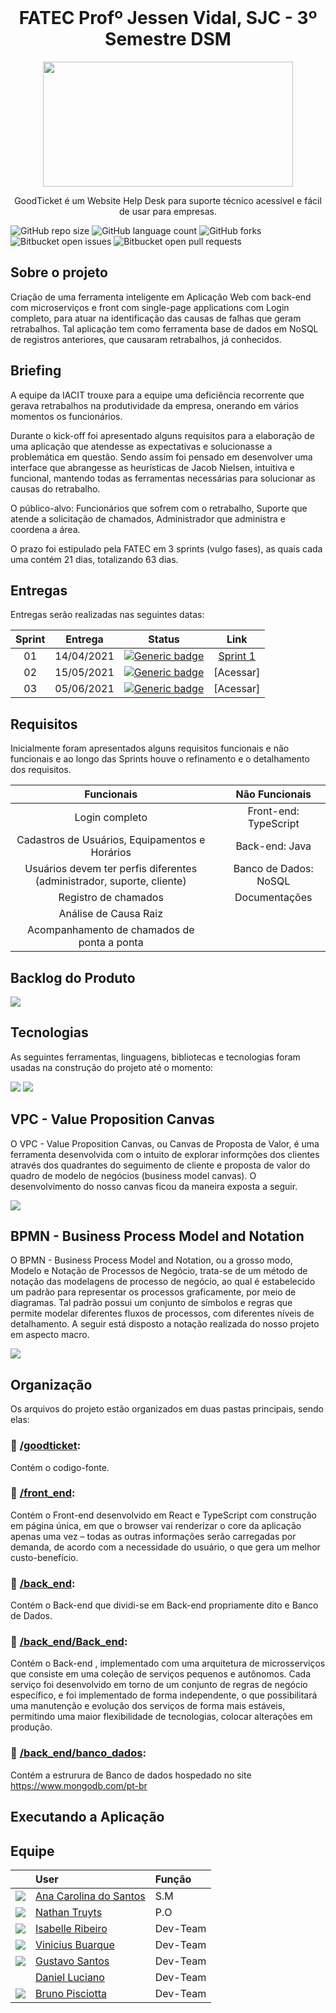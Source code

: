 <br id="topo">
<h1 align = "center"> FATEC Profº Jessen Vidal, SJC - 3º Semestre DSM </h1>
<p align = "center">
<img src = "https://github.com/Grupo2-DSM/Api-3dsm-2022/blob/main/img/Logo.png" width = "400px" height = "200px">


<p align = "center"> GoodTicket é um Website Help Desk para suporte técnico acessível e fácil de usar para empresas.

![GitHub repo size](https://img.shields.io/github/repo-size/Grupo2-DSM/Api-3dsm-2022?style=for-the-badge)
![GitHub language count](https://img.shields.io/github/languages/count/Grupo2-DSM/api-3dsm-2022?style=for-the-badge)
![GitHub forks](https://img.shields.io/github/forks/Grupo2-DSM/api-3dsm-2022?style=for-the-badge)
![Bitbucket open issues](https://img.shields.io/github/issues-raw/Grupo2-DSM/api-3dsm-2022?style=for-the-badge)
![Bitbucket open pull requests](https://img.shields.io/github/issues-pr/Grupo2-DSM/api-3dsm-2022?style=for-the-badge)

 
## Sobre o projeto 
 

Criação de uma ferramenta inteligente em Aplicação Web com back-end com microserviços e front com single-page applications com Login completo, para atuar na identificação das causas de falhas que geram retrabalhos. Tal aplicação tem como ferramenta base de dados em NoSQL de registros anteriores, que causaram retrabalhos, já conhecidos.
 

## Briefing
 
A equipe da IACIT trouxe para a equipe uma deficiência recorrente que gerava retrabalhos na produtividade da empresa, onerando em vários momentos os funcionários. 

Durante o kick-off foi apresentado alguns requisitos para a elaboração de uma aplicação que atendesse as expectativas e solucionasse a problemática em questão. Sendo assim foi pensado em desenvolver uma interface que abrangesse as heurísticas de Jacob Nielsen, intuitiva e funcional, mantendo todas as ferramentas necessárias para solucionar as causas do retrabalho.

O público-alvo: Funcionários que sofrem com o retrabalho, Suporte que atende a solicitação de chamados, Administrador que administra e coordena a área.

O prazo foi estipulado pela FATEC em 3 sprints (vulgo fases), as quais cada uma contém 21 dias, totalizando 63 dias. 
 
 ## Entregas
Entregas serão realizadas nas seguintes datas:

**Sprint**  | **Entrega** | **Status**         | **Link**
:---------: | :------:    | :-------:          | :-------:
01          | 14/04/2021  | [![Generic badge](https://img.shields.io/badge/-Em%20curso-orange)](https://shields.io/)  | <a href="https://github.com/Grupo2-DSM/Api-3dsm-2022/tree/main/goodticket">Sprint 1</a> |
02          | 15/05/2021  | [![Generic badge](https://img.shields.io/badge/-Em%20curso-orange)](https://shields.io/)  | [Acessar]
03          | 05/06/2021  | [![Generic badge](https://img.shields.io/badge/-Em%20curso-orange)](https://shields.io/)  | [Acessar]

## Requisitos 

Inicialmente foram apresentados alguns requisitos funcionais e não funcionais e ao longo das Sprints houve o refinamento e o detalhamento dos requisitos. 

**Funcionais**  |    | **Não Funcionais** |
:--------------:|:--:|:--------------:|
Login completo  |    |Front-end: TypeScript |
Cadastros de Usuários, Equipamentos e Horários | |Back-end: Java |
Usuários devem ter perfis diferentes (administrador, suporte, cliente)| | Banco de Dados:  NoSQL |
Registro de chamados | | Documentações |
Análise de Causa Raiz  |
Acompanhamento de chamados de ponta a ponta |

## Backlog do Produto 

<img src = "https://github.com/Grupo2-DSM/Api-3dsm-2022/blob/main/img/Backlog_Produto.png">


 ## Tecnologias
  
As seguintes ferramentas, linguagens, bibliotecas e tecnologias foram usadas na construção do projeto até o momento:

 <img src="https://img.shields.io/badge/MongoDB-4EA94B?style=for-the-badge&logo=mongodb&logoColor=white" /> <img src="https://img.shields.io/badge/Java-ED8B00?style=for-the-badge&logo=java&logoColor=white" />

 ## VPC - Value Proposition Canvas 
     
O VPC - Value Proposition Canvas, ou Canvas de Proposta de Valor, é uma ferramenta desenvolvida com o intuito de explorar informções dos clientes através dos quadrantes do seguimento de cliente e proposta de valor do quadro de modelo de negócios (business model canvas). O desenvolvimento do nosso canvas ficou da maneira exposta a seguir.

<img src = "https://github.com/Grupo2-DSM/Api-3dsm-2022/blob/main/img/VPC.png" >
 
 
  
## BPMN - Business Process Model and Notation
    
O BPMN - Business Process Model and Notation, ou a grosso modo, Modelo e Notação de Processos de Negócio, trata-se de um método de notação das modelagens de processo de negócio, ao qual é estabelecido um padrão para representar os processos graficamente, por meio de diagramas. Tal padrão possui um conjunto de símbolos e regras que permite modelar diferentes fluxos de processos, com diferentes níveis de detalhamento. A seguir está disposto a notação realizada do nosso projeto em aspecto macro. 
 
 <img src = "https://github.com/Grupo2-DSM/Api-3dsm-2022/blob/main/img/BPMN.png" >
 
 
 
## Organização

Os arquivos do projeto estão organizados em duas pastas principais, sendo elas: 
 
### 📁 <a href="https://github.com/Grupo2-DSM/Api-3dsm-2022/tree/main/goodticket">/goodticket</a>:
Contém o codigo-fonte.

### 📁 <a href="https://github.com/Grupo2-DSM/Api-3dsm-2022/tree/main/goodticket/front-end">/front_end</a>:
Contém o Front-end desenvolvido em React e TypeScript com construção em página única, em que o browser vai renderizar o core da aplicação apenas uma vez – todas as outras informações serão carregadas por demanda, de acordo com a necessidade do usuário, o que gera um melhor custo-benefício.

### 📁 <a href="https://github.com/Grupo2-DSM/Api-3dsm-2022/tree/main/goodticket/back-end">/back_end</a>:
Contém o Back-end que dividi-se em Back-end propriamente dito e Banco de Dados.
 
### 📁 <a href="https://github.com/Grupo2-DSM/Api-3dsm-2022/tree/main/goodticket/back-end/Back_end">/back_end/Back_end</a>:
Contém o Back-end , implementado com uma arquitetura de microsserviços que consiste em uma coleção de serviços pequenos e autônomos. 
Cada serviço foi desenvolvido em torno de um conjunto de regras de negócio específico, e foi implementado de forma independente, o que possibilitará uma manutenção e evolução dos serviços de forma mais estáveis, permitindo uma maior flexibilidade de tecnologias, colocar alterações em produção.
 
### 📁 <a href="https://github.com/Grupo2-DSM/Api-3dsm-2022/tree/main/goodticket/back-end/Banco_dados">/back_end/banco_dados</a>:
Contém a estrurura de Banco de dados hospedado no site https://www.mongodb.com/pt-br 
 
 ## Executando a Aplicação
 
 

  
## Equipe
|                                                            | User                                                | Função |
| :--------------------------------------------------------- | :-----------------------------------------------    | :------- |
| ![](https://avatars.githubusercontent.com/u/78958795?s=30) | [Ana Carolina do Santos](https://github.com/annakks)|   S.M    |
| ![](https://avatars.githubusercontent.com/u/78803504?s=30) | [Nathan Truyts](https://github.com/Nathtruyts)      |   P.O    |
| ![](https://avatars.githubusercontent.com/u/79321198?s=30) | [Isabelle Ribeiro](https://github.com/drisabelles)  | Dev-Team |
| ![](https://avatars.githubusercontent.com/u/69692614?s=30) | [Vinicius Buarque](https://github.com/vbuarque)     | Dev-Team |
| ![](https://avatars.githubusercontent.com/u/55259166?s=30) | [Gustavo Santos](https://github.com/gustavols)      | Dev-Team |
| ![]()                                                     |  [Daniel Luciano](https://github.com/daniellsfilho)  | Dev-Team |
| ![](https://avatars.githubusercontent.com/u/52466841?s=30) | [Bruno Pisciotta](https://github.com/bruno-pisciotta281)| Dev-Team |

